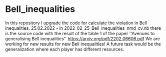 # Bell_inequalities
In this repository I upgrade the code for calculate the violation in Bell inequalities. 
25.02.2022 - in 2022_02_25_Bell_inequalities_nmd_cv.nb there is the source code with the result of the table 1 of the paper ''Avenues to generalising Bell inequalities'' https://arxiv.org/pdf/2202.06606.pdf 
We are working for new results for new Bell inequalities! A future task would be the generalization where each player has different resources.
